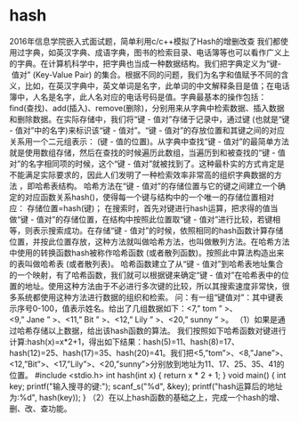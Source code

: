 # hash
2016年信息学院嵌入式面试题，简单利用c/c++模拟了Hash的增删改查
我们都使用过字典，如英汉字典、成语字典，图书的检索目录、电话簿等也可以看作广义上的字典。在计算机科学中，把字典也当成一种数据结构。我们把字典定义为“键- 值对” (Key-Value Pair) 的集合。根据不同的问题，我们为名字和值赋予不同的含义，比如，在英汉字典中，英文单词是名字，此单词的中文解释条目是值；在电话簿中，人名是名字，此人名对应的电话号码是值。字典最基本的操作包括：find(查找)、add(插入)、remove(删除)，分别用来从字典中检索数据、插入数据和删除数据。在实际存储中，我们将“键 - 值对”存储于记录中，通过键 (也就是“键 - 值对”中的名字)来标识该“键 - 值对”。“键 - 值对”的存放位置和其键之间的对应关系用一个二元组表示： (键 - 值的位置)。从字典中查找“键 - 值对”的最简单方法就是使用数组存储，然后在查找的时候遍历此数组，当遍历到和被查找的“键 - 值对”的名字相同项的时候，这个“键 - 值对”就被找到了。这种最朴实的方式肯定是不能满足实际要求的，因此人们发明了一种检索效率非常高的组织字典数据的方法 ，即哈希表结构。
哈希方法在“键 - 值对”的存储位置与它的键之间建立一个确定的对应函数关系hash()，使得每一个键与结构中的一个唯一的存储位置相对应：
存储位置=hash(键)；
在搜索时，首先对键进行hash运算，把求得的值当做“键 - 值对”的存储位置，在结构中按照此位置取“键 - 值对”进行比较，若键相等，则表示搜索成功。在存储“键 - 值对”的时候，依照相同的hash函数计算存储位置，并按此位置存放，这种方法就叫做哈希方法，也叫做散列方法。在哈希方法中使用的转换函数hash被称作哈希函数 (或者散列函数)。按照此中算法构造出来的表叫做哈希表 (或者散列表)。
哈希函数建立了从“键 - 值对”到哈希表地址集合的一个映射，有了哈希函数，我们就可以根据键来确定“键 - 值对”在哈希表中的位置的地址。使用这种方法由于不必进行多次键的比较，所以其搜索速度非常快，很多系统都使用这种方法进行数据的组织和检索。
问：有一组“键值对”：其中键表示序号0-100，值表示姓名。给出了几组数据如下：<7,” tom ” >、<9,” Jane ” >、<11,” Bit ” >、<12,” Lily ” >、<20,” sunny ” >。
（1）如果是通过哈希存储以上数据，给出该hash函数的算法。
我们按照如下哈希函数对键进行计算:hash(x)=x*2+1，得出如下结果：hash(5)=11、hash(8)=17、hash(12)=25、hash(17)=35、hash(20)=41。我们把<5,”tom”>、<8,”Jane”>、<12,”Bit”>、<17,”Lily”>、<20,”sunny”>分别放到地址为11、17、25、35、41的位置。
 #include <stdio.h>
int hash(int x)
{
	return x * 2 + 1;
}
void main()
{
	int key;
	printf("输入搜寻的键:");
	scanf_s("%d", &key);
	printf("hash运算后的地址为:%d", hash(key));
}
（2）在以上hash函数的基础之上，完成一个hash的增、删、改、查功能。 
